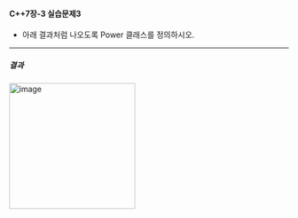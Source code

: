 #### C++7장-3 실습문제3
* 아래 결과처럼 나오도록 Power 클래스를 정의하시오.
---
##### 결과
<img width="227" alt="image" src="https://github.com/user-attachments/assets/4966b355-31f8-4633-aa8d-269085172e8a">
